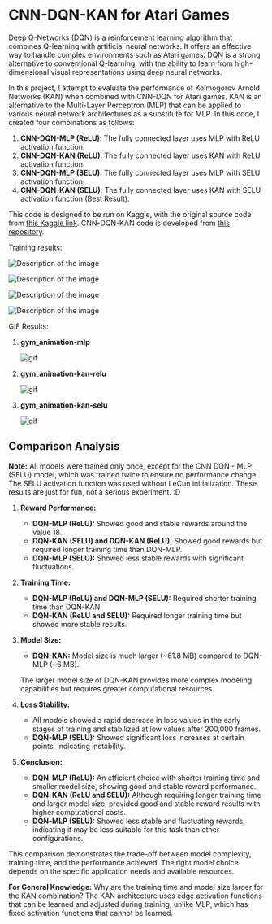 # CNN-DQN-KAN for Atari Games

Deep Q-Networks (DQN) is a reinforcement learning algorithm that combines Q-learning with artificial neural networks. It offers an effective way to handle complex environments such as Atari games. DQN is a strong alternative to conventional Q-learning, with the ability to learn from high-dimensional visual representations using deep neural networks.

In this project, I attempt to evaluate the performance of Kolmogorov Arnold Networks (KAN) when combined with CNN-DQN for Atari games. KAN is an alternative to the Multi-Layer Perceptron (MLP) that can be applied to various neural network architectures as a substitute for MLP. In this code, I created four combinations as follows:

1. **CNN-DQN-MLP (ReLU)**: The fully connected layer uses MLP with ReLU activation function.
2. **CNN-DQN-KAN (ReLU)**: The fully connected layer uses KAN with ReLU activation function.
3. **CNN-DQN-MLP (SELU)**: The fully connected layer uses MLP with SELU activation function.
4. **CNN-DQN-KAN (SELU)**: The fully connected layer uses KAN with SELU activation function (Best Result).

This code is designed to be run on Kaggle, with the original source code from [this Kaggle link](https://www.kaggle.com/code/kingjuno/dqn-atari-pytorch). CNN-DQN-KAN code is developed from [this repository](https://github.com/jakariaemon/CNN-KAN).

Training results:

![Description of the image](images/1.png)

![Description of the image](images/2.png)

![Description of the image](images/3.png)

![Description of the image](images/4.png)

GIF Results:
1. **gym_animation-mlp**

   ![gif](video/gym_animation-mlp.gif)

2. **gym_animation-kan-relu**

   ![gif](video/gym_animation_kan_relu.gif)

3. **gym_animation-kan-selu**

   ![gif](video/gym_animation_kan_selu.gif)

## Comparison Analysis

**Note:** All models were trained only once, except for the CNN DQN - MLP (SELU) model, which was trained twice to ensure no performance change. The SELU activation function was used without LeCun initialization. These results are just for fun, not a serious experiment. :D

1. **Reward Performance:**
   - **DQN-MLP (ReLU):** Showed good and stable rewards around the value 18.
   - **DQN-KAN (SELU) and DQN-KAN (ReLU):** Showed good rewards but required longer training time than DQN-MLP.
   - **DQN-MLP (SELU):** Showed less stable rewards with significant fluctuations.

2. **Training Time:**
   - **DQN-MLP (ReLU) and DQN-MLP (SELU):** Required shorter training time than DQN-KAN.
   - **DQN-KAN (ReLU and SELU):** Required longer training time but showed more stable results.

3. **Model Size:**
   - **DQN-KAN:** Model size is much larger (~61.8 MB) compared to DQN-MLP (~6 MB).

   The larger model size of DQN-KAN provides more complex modeling capabilities but requires greater computational resources.

4. **Loss Stability:**
   - All models showed a rapid decrease in loss values in the early stages of training and stabilized at low values after 200,000 frames.
   - **DQN-MLP (SELU):** Showed significant loss increases at certain points, indicating instability.

5. **Conclusion:**
   - **DQN-MLP (ReLU):** An efficient choice with shorter training time and smaller model size, showing good and stable reward performance.
   - **DQN-KAN (ReLU and SELU):** Although requiring longer training time and larger model size, provided good and stable reward results with higher computational costs.
   - **DQN-MLP (SELU):** Showed less stable and fluctuating rewards, indicating it may be less suitable for this task than other configurations.

This comparison demonstrates the trade-off between model complexity, training time, and the performance achieved. The right model choice depends on the specific application needs and available resources.

**For General Knowledge:**
Why are the training time and model size larger for the KAN combination? The KAN architecture uses edge activation functions that can be learned and adjusted during training, unlike MLP, which has fixed activation functions that cannot be learned.
